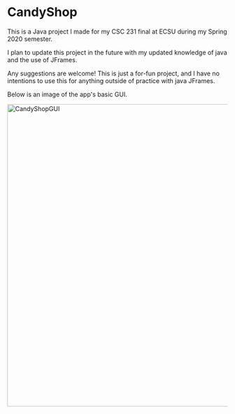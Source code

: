 # CandyShop
This is a Java project I made for my CSC 231 final at ECSU during my Spring 2020 semester.

I plan to update this project in the future with my updated knowledge of java and the use of JFrames.

Any suggestions are welcome! This is just a for-fun project, and I have no intentions to use this for anything outside of practice with java JFrames.

Below is an image of the app's basic GUI.

<img width="693" alt="CandyShopGUI" src="https://user-images.githubusercontent.com/73127150/122988345-a354b400-d36f-11eb-9091-22914ee1ba14.PNG">
